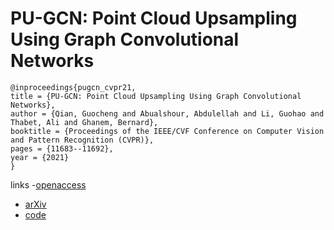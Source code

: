 # PU-GCN: Point Cloud Upsampling Using Graph Convolutional Networks

```
@inproceedings{pugcn_cvpr21,
title = {PU-GCN: Point Cloud Upsampling Using Graph Convolutional Networks},
author = {Qian, Guocheng and Abualshour, Abdulellah and Li, Guohao and Thabet, Ali and Ghanem, Bernard},
booktitle = {Proceedings of the IEEE/CVF Conference on Computer Vision and Pattern Recognition (CVPR)},
pages = {11683--11692},
year = {2021}
}
```
links
-[openaccess](http://openaccess.thecvf.com//content/CVPR2021/html/Qian_PU-GCN_Point_Cloud_Upsampling_Using_Graph_Convolutional_Networks_CVPR_2021_paper.html)
- [arXiv](https://arxiv.org/abs/1912.03264)
- [code](https://github.com/guochengqian/PU-GCN)

